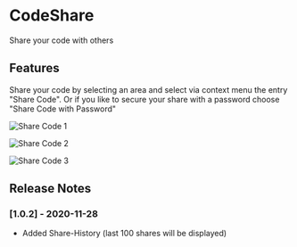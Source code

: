 # CodeShare

Share your code with others

## Features

Share your code by selecting an area and select via context menu the entry "Share Code". Or if you like to secure your share with a password choose "Share Code with Password"

![Share Code 1](https://code.prkr.li/img/vscode_extension_1.png)

![Share Code 2](https://code.prkr.li/img/vscode_extension_2.png)

![Share Code 3](https://code.prkr.li/img/vscode_extension_3.png)

## Release Notes

### [1.0.2] - 2020-11-28

- Added Share-History (last 100 shares will be displayed)
